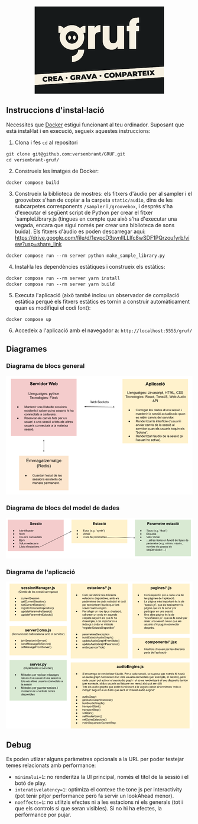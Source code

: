 <p align="center">
  <img src="_docs/logo_readme.png" alt="logo">
</p>

## Instruccions d'instal·lació

Necessites que [Docker](https://www.docker.com/products/docker-desktop/) estigui funcionant al teu ordinador. Suposant que està instal·lat i en execució, segueix aquestes instruccions:

1. Clona i fes `cd` al repositori

```shell
git clone git@github.com:versembrant/GRUF.git
cd versembrant-gruf/
```

2. Construeix les imatges de Docker:

```shell
docker compose build
```

3. Construeix la biblioteca de mostres: els fitxers d'àudio per al sampler i el groovebox s'han de copiar a la carpeta `static/audio`, dins de les subcarpetes corresponents `/sampler` i `/groovebox`, i després s'ha d'executar el següent script de Python per crear el fitxer `sampleLibrary.js (tingues en compte que això s'ha d'executar una vegada, encara que sigui només per crear una biblioteca de sons buida). Els fitxers d'àudio es poden descarregar aquí: https://drive.google.com/file/d/1evpcD3svnlILLIfc8wSDF1PQrzoufyrb/view?usp=share_link

```shell
docker compose run --rm server python make_sample_library.py
```

4. Instal·la les dependències estàtiques i construeix els estàtics:

```shell
docker compose run --rm server yarn install
docker compose run --rm server yarn build
```

5. Executa l'aplicació (això també inclou un observador de compilació estàtica perquè els fitxers estàtics es tornin a construir automàticament quan es modifiqui el codi font):

```shell
docker compose up
```

6. Accedeix a l'aplicació amb el navegador a: `http://localhost:5555/gruf/`



## Diagrames

### Diagrama de blocs general

![diagrama de blocs general](_docs/Diagrama_de_blocs_general.png)

### Diagrama de blocs del model de dades

![diagrama models](_docs/Diagrama_de_blocs_model.png)

### Diagrama de l'aplicació

![diagrama aplicació](_docs/Diagrama_aplicacio.png)



## Debug

Es poden utlizar alguns paràmetres opcionals a la URL per poder testejar temes relacionats amb performance:

* `minimalui=1`: no renderitza la UI principal, només el títol de la sessió i el botó de play.
* `interativelatency=1`: optimiza el contexe the tone js per interactivity (pot tenir pitjor performance però fa servir un lookAhead menor).
* `noeffects=1`: no utlitzis efectes ni a les estacions ni els generals (tot i que els controls si que seran visibles). Si no hi ha efectes, la performance por pujar.